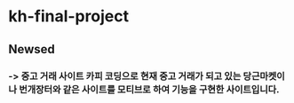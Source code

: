 # kh-final-project

## Newsed
### -> 중고 거래 사이트 카피 코딩으로 현재 중고 거래가 되고 있는 당근마켓이나 번개장터와 같은 사이트를 모티브로 하여 기능을 구현한 사이트입니다.

